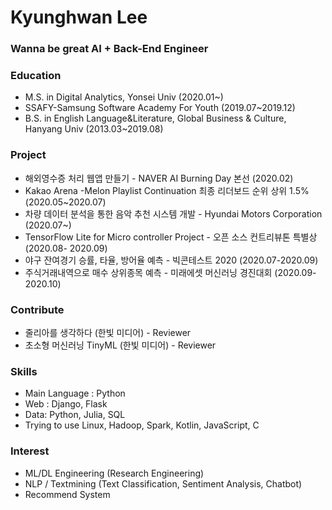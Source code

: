 # Kyunghwan Lee

### Wanna be great AI + Back-End Engineer



### Education

- M.S. in Digital Analytics, Yonsei Univ (2020.01~)
- SSAFY-Samsung Software Academy For Youth (2019.07~2019.12)
- B.S. in English Language&Literature, Global Business & Culture, Hanyang Univ (2013.03~2019.08)



### Project

- 해외영수증 처리 웹앱 만들기 - NAVER AI Burning Day 본선 (2020.02)
- Kakao Arena -Melon Playlist Continuation 최종 리더보드 순위 상위 1.5% (2020.05~2020.07)
- 차량 데이터 분석을 통한 음악 추천 시스템 개발 - Hyundai Motors Corporation (2020.07~)
- TensorFlow Lite for Micro controller Project - 오픈 소스 컨트리뷰톤 특별상(2020.08- 2020.09)
- 야구 잔여경기 승률, 타율, 방어율 예측 - 빅콘테스트 2020 (2020.07-2020.09) 
- 주식거래내역으로 매수 상위종목 예측 - 미래에셋 머신러닝 경진대회 (2020.09-2020.10)



### Contribute

- 줄리아를 생각하다 (한빛 미디어) - Reviewer
- 초소형 머신러닝 TinyML (한빛 미디어) - Reviewer



### Skills

- Main Language : Python
- Web : Django, Flask
- Data: Python, Julia, SQL
- Trying to use Linux, Hadoop, Spark, Kotlin, JavaScript, C



### Interest

- ML/DL Engineering (Research Engineering)
- NLP / Textmining (Text Classification, Sentiment Analysis, Chatbot)
- Recommend System